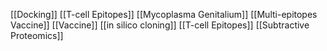 [[Docking]]
[[T-cell Epitopes]]
[[Mycoplasma Genitalium]]
[[Multi-epitopes Vaccine]]
[[Vaccine]]
[[in silico cloning]]
[[T-cell Epitopes]]
[[Subtractive Proteomics]]
